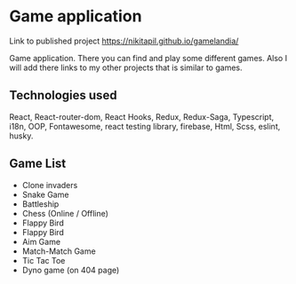 # Game application

Link to published project https://nikitapil.github.io/gamelandia/  

Game application. There you can find and play some different games. Also I will add there links to my other projects that is similar to games.

## Technologies used

React, React-router-dom, React Hooks, Redux, Redux-Saga, Typescript, i18n, OOP, Fontawesome, react testing library, firebase,  Html, Scss, eslint, husky.

## Game List
* Clone invaders
* Snake Game
* Battleship
* Chess (Online / Offline)
* Flappy Bird
* Flappy Bird
* Aim Game
* Match-Match Game
* Tic Tac Toe
* Dyno game (on 404 page)
